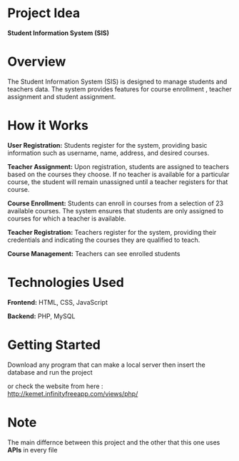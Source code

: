 # **Project Idea**
**Student Information System (SIS)**
# **Overview**

The Student Information System (SIS) is designed to manage students and teachers data. The system provides features for course enrollment , teacher assignment and student assignment.

# **How it Works**
**User Registration:** Students register for the system, providing basic information such as username, name, address, and desired courses.

**Teacher Assignment:** Upon registration, students are assigned to teachers based on the courses they choose. If no teacher is available for a particular course, the student will remain unassigned until a teacher registers for that course.

**Course Enrollment:** Students can enroll in courses from a selection of 23 available courses. The system ensures that students are only assigned to courses for which a teacher is available.

**Teacher Registration:** Teachers register for the system, providing their credentials and indicating the courses they are qualified to teach.

**Course Management:** Teachers can see enrolled students

# **Technologies Used**
**Frontend:** HTML, CSS, JavaScript

**Backend:** PHP, MySQL

# **Getting Started**

Download any program that can make a local server then insert the database and run the project

or check the website from here : http://kemet.infinityfreeapp.com/views/php/


# Note

The main differnce between this project and the other that this one uses **APIs** in every file
